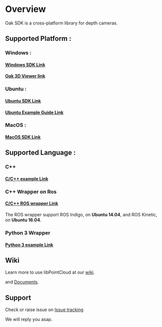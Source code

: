 # Overview

Oak SDK  is a cross-platform library for depth cameras.


## Supported Platform :

### Windows :


#### [Windows SDK Link ](https://github.com/oak3dvision/oaksdk/tree/master/libs/windows)
#### [Oak 3D Viewer link ](https://github.com/oak3dvision/oaksdk/tree/master/Viewer_on_windows)


### Ubuntu :

#### [Ubuntu SDK Link ](https://github.com/oak3dvision/oaksdk/tree/master/libs/ubuntu)

#### [Ubuntu Example Guide Link](https://github.com/oak3dvision/oaksdk/wiki/Example-install-guide-on-ubuntu) 


### MacOS :

#### [MacOS SDK Link ](https://github.com/oak3dvision/oaksdk/tree/master/libs/macos)

## Supported Language :


### C++ 

#### [C/C++ example Link ](https://github.com/oak3dvision/oaksdk/tree/master/libs/ubuntu)


### C++ Wrapper on Ros 

#### [C/C++ ROS wrapper  Link ](https://github.com/oak3dvision/oaksdk/tree/master/wrappers/pointcloud_ros)

The ROS wrapper support ROS Indigo, on **Ubuntu 14.04**, and ROS Kinetic, on **Ubuntu 16.04**.

### Python 3 Wrapper 

#### [Python 3 example Link ](https://github.com/oak3dvision/oaksdk/tree/master/wrappers/python/exampes/ShowDepthNoGUI)


## Wiki

Learn more to use libPointCloud at our [wiki](https://github.com/pointcloudAI/libPointCloud/wiki).

and [Documents](https://github.com/oak3dvision/oaksdk/tree/master/doc).

## Support

Check or raise issue on
[Issue tracking](https://github.com/oak3dvision/oaksdk/issues)
 
We will reply you asap.
